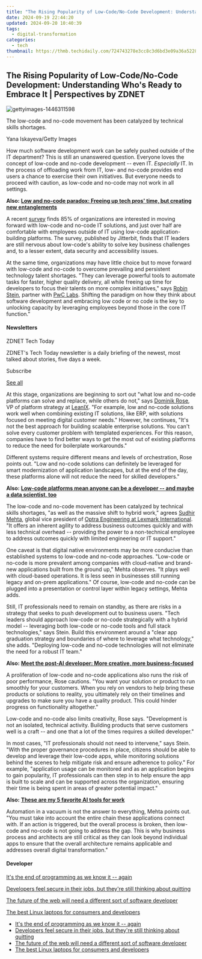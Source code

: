 ```yaml
---
title: "The Rising Popularity of Low-Code/No-Code Development: Understanding Who's Ready to Embrace It | Perspectives by ZDNET"
date: 2024-09-19 22:44:20
updated: 2024-09-20 10:40:39
tags:
  - digital-transformation
categories:
  - tech
thumbnail: https://thmb.techidaily.com/724743278e3cc8c3d6bd3e09a36a5228f2284123f9ba460d1a5d5ea60dfb5a94.jpg
---
```


## The Rising Popularity of Low-Code/No-Code Development: Understanding Who's Ready to Embrace It | Perspectives by ZDNET

![gettyimages-1446311598](https://www.zdnet.com/a/img/resize/b1aa07037a3e08cdf201efd3262df3685255aa33/2023/06/15/cfea4751-3854-4d06-9bad-c8db5533bc24/gettyimages-1446311598.jpg?auto=webp&width=1280)

 The low-code and no-code movement has been catalyzed by technical skills shortages.

Yana Iskayeva/Getty Images

How much software development work can be safely pushed outside of the IT department? This is still an unanswered question. Everyone loves the concept of low-code and no-code development -- even IT. _Especially_ IT. In the process of offloading work from IT, low- and no-code provides end users a chance to exercise their own initiatives. But everyone needs to proceed with caution, as low-code and no-code may not work in all settings.

**Also:** [**Low and no-code paradox: Freeing up tech pros' time, but creating new entanglements**](https://www.zdnet.com/article/low-and-no-code-paradox-freeing-up-tech-pros-time-but-creating-new-entanglements/)

A recent [survey](https://www.jitterbit.com/report/2023-state-of-automation/) finds 85% of organizations are interested in moving forward with low-code and no-code IT solutions, and just over half are comfortable with employees outside of IT using low-code application-building platforms. The survey, published by Jitterbit, finds that IT leaders are still nervous about low-code's ability to solve key business challenges and, to a lesser extent, data security and accessibility issues. 

At the same time, organizations may have little choice but to move forward with low-code and no-code to overcome prevailing and persistent technology talent shortages. "They can leverage powerful tools to automate tasks for faster, higher quality delivery, all while freeing up time for developers to focus their talents on more complex initiatives," says [Robin Stein](https://www.linkedin.com/in/robin-stein-b0237927/), partner with [PwC Labs](http://www.pwc.com). Shifting the paradigm on how they think about software development and embracing low code or no code is the key to unlocking capacity by leveraging employees beyond those in the core IT function."

#### Newsletters

ZDNET Tech Today

ZDNET's Tech Today newsletter is a daily briefing of the newest, most talked about stories, five days a week.

 Subscribe

[See all](https://www.zdnet.com/newsletters/)

At this stage, organizations are beginning to sort out "what low and no-code platforms can solve and replace, while others do not," says [Dominik Rose](https://www.linkedin.com/in/dominikrose/), VP of platform strategy at [LeanIX](http://www.leanix.net). "For example, low and no-code solutions work well when combining existing IT solutions, like ERP, with solutions focused on meeting digital customer needs." However, he continues, "It's not the best approach for building scalable enterprise solutions. You can't solve every customer problem with templated experiences. For this reason, companies have to find better ways to get the most out of existing platforms to reduce the need for boilerplate workarounds."   
  
Different systems require different means and levels of orchestration, Rose points out. "Low and no-code solutions can definitely be leveraged for smart modernization of application landscapes, but at the end of the day, these platforms alone will not reduce the need for skilled developers." 

**Also:** [**Low-code platforms mean anyone can be a developer -- and maybe a data scientist, too**](https://www.zdnet.com/article/low-code-platforms-mean-anyone-can-be-a-developer-and-maybe-a-data-scientist-too/)

The low-code and no-code movement has been catalyzed by technical skills shortages, "as well as the massive shift to hybrid work," agrees [Sudhir Mehta](https://www.linkedin.com/in/sudhirmehta/), global vice president of [Optra Engineering at Lexmark International](https://www.lexmark.com/en%5Fus/solutions/optra-iot-solutions/optra-iot-platform.html). "It offers an inherent agility to address business outcomes quickly and with less technical overhead -- providing the power to a non-technical employee to address outcomes quickly with limited engineering or IT support." 

One caveat is that digital native environments may be more conducive than established systems to low-code and no-code approaches. "Low-code or no-code is more prevalent among companies with cloud-native and brand-new applications built from the ground up," Mehta observes. "It plays well with cloud-based operations. It is less seen in businesses still running legacy and on-prem applications." Of course, low-code and no-code can be plugged into a presentation or control layer within legacy settings, Mehta adds. 

Still, IT professionals need to remain on standby, as there are risks in a strategy that seeks to push development out to business users. "Tech leaders should approach low-code or no-code strategically with a hybrid model -- leveraging both low-code or no-code tools and full stack technologies," says Stein. Build this environment around a "clear app graduation strategy and boundaries of where to leverage what technology," she adds. "Deploying low-code and no-code technologies will not eliminate the need for a robust IT team."

**Also:** [**Meet the post-AI developer: More creative, more business-focused**](https://www.zdnet.com/article/meet-the-post-ai-developer-more-creative-more-business-focused/)

A proliferation of low-code and no-code applications also runs the risk of poor performance, Rose cautions. "You want your solution or product to run smoothly for your customers. When you rely on vendors to help bring these products or solutions to reality, you ultimately rely on their timelines and upgrades to make sure you have a quality product. This could hinder progress on functionality altogether."

Low-code and no-code also limits creativity, Rose says. "Development is not an isolated, technical activity. Building products that serve customers well is a craft -- and one that a lot of the times requires a skilled developer."

In most cases, "IT professionals should not need to intervene," says Stein. "With the proper governance procedures in place, citizens should be able to develop and leverage their low-code apps, while monitoring solutions behind the scenes to help mitigate risk and ensure adherence to policy." For example, "application usage can be monitored and as an application begins to gain popularity, IT professionals can then step in to help ensure the app is built to scale and can be supported across the organization, ensuring their time is being spent in areas of greater potential impact."

**Also:** [**These are my 5 favorite AI tools for work**](https://www.zdnet.com/article/these-are-my-5-favorite-ai-tools-for-work/)

Automation in a vacuum is not the answer to everything, Mehta points out. "You must take into account the entire chain these applications connect with. If an action is triggered, but the overall process is broken, then low-code and no-code is not going to address the gap. This is why business process and architects are still critical as they can look beyond individual apps to ensure that the overall architecture remains applicable and addresses overall digital transformation." 

#### Developer

[It's the end of programming as we know it -- again](https://www.zdnet.com/article/its-the-end-of-programming-as-we-know-it-again/ "It's the end of programming as we know it -- again")

[Developers feel secure in their jobs, but they're still thinking about quitting](https://www.zdnet.com/article/developers-feel-secure-in-their-jobs-but-theyre-still-thinking-about-quitting/ "Developers feel secure in their jobs, but they're still thinking about quitting")

[The future of the web will need a different sort of software developer](https://www.zdnet.com/article/the-future-of-the-web-will-need-a-different-sort-of-software-developer/ "The future of the web will need a different sort of software developer")

[The best Linux laptops for consumers and developers](https://www.zdnet.com/article/best-linux-laptop/ "The best Linux laptops for consumers and developers")

* [It's the end of programming as we know it -- again](https://www.zdnet.com/article/its-the-end-of-programming-as-we-know-it-again/ "It's the end of programming as we know it -- again")
* [Developers feel secure in their jobs, but they're still thinking about quitting](https://www.zdnet.com/article/developers-feel-secure-in-their-jobs-but-theyre-still-thinking-about-quitting/ "Developers feel secure in their jobs, but they're still thinking about quitting")
* [The future of the web will need a different sort of software developer](https://www.zdnet.com/article/the-future-of-the-web-will-need-a-different-sort-of-software-developer/ "The future of the web will need a different sort of software developer")
* [The best Linux laptops for consumers and developers](https://www.zdnet.com/article/best-linux-laptop/ "The best Linux laptops for consumers and developers")

<ins class="adsbygoogle"
     style="display:block"
     data-ad-format="autorelaxed"
     data-ad-client="ca-pub-7571918770474297"
     data-ad-slot="1223367746"></ins>



<ins class="adsbygoogle"
     style="display:block"
     data-ad-client="ca-pub-7571918770474297"
     data-ad-slot="8358498916"
     data-ad-format="auto"
     data-full-width-responsive="true"></ins>
